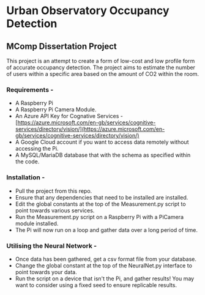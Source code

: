 # Urban Observatory Occupancy Detection

## MComp Dissertation Project 

This project is an attempt to create a form of low-cost and low profile form of accurate occupancy detection.
The project aims to estimate the number of users within a specific area based on the amount of CO2 within the room. 

### Requirements - 

 - A Raspberry Pi
 - A Raspberry Pi Camera Module.
 - An Azure API Key for Cognative Services - [https://azure.microsoft.com/en-gb/services/cognitive-services/directory/vision/](https://azure.microsoft.com/en-gb/services/cognitive-services/directory/vision/)
 - A Google Cloud account if you want to access data remotely without accessing the Pi. 
 - A MySQL/MariaDB database that with the schema as specified within the code.  

### Installation - 

 - Pull the project from this repo.
 - Ensure that any dependencies that need to be installed are installed.
 - Edit the global constants at the top of the Measurement.py script to point towards various services. 
 - Run the Measurement.py script on a Raspberry Pi with a PiCamera module installed.
 - The Pi will now run on a loop and gather data over a long period of time. 

### Utilising the Neural Network - 

 - Once data has been gathered, get a csv format file from your database. 
 - Change the global constant at the top of the NeuralNet.py interface to point towards your data.
 - Run the script on a device that isn't the Pi, and gather results! You may want to consider using a fixed seed to ensure replicable results. 
